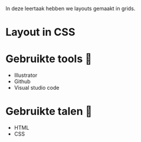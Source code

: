 In deze leertaak hebben we layouts gemaakt in grids.

# Layout in CSS

# Gebruikte tools :wrench:
- Illustrator
- Github
- Visual studio code

# Gebruikte talen :blue_book:
- HTML
- CSS
